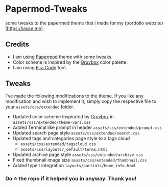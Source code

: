 # Papermod-Tweaks
some tweaks to the papermod theme that i made for my (portfolio website)[https://iasad.me].

## Credits
* I am using [Papermod](https://github.com/adityatelange/hugo-PaperMod) theme with some tweaks.
* Color scheme is inspired by the [Gruvbox](https://github.com/morhetz/gruvbox) color palette.
* I am using [Fira Code](https://fonts.google.com/specimen/Fira+Code) font.

## Tweaks 
I've made the following modifications to the theme. If you like any modification and wish to implement it, simply copy the respective file to your `assets/css/extended` folder.

* Updated color scheme Inspirated by [Gruvbox](https://github.com/morhetz/gruvbox) in `assets/css/extended/theme-vars.css`
* Added Terminal like prompt in header `assets/css/extended/prompt.css`
* Updated search page style `assets/css/extended/search.css`
* Updated tags and categories page style to a tags cloud
    *  `assets/css/extended/tagscloud.css`
    *  `assets/css/layouts/_default/terms.html`
* Updated archive page style `assets/css/extended/archive.css`
* Fixed thumbnail image size `assets/css/extended/thumbnail.css`
* Added typeit integration `layouts/partials/home_info.html`


### Do ⭐ the repo if it helped you in anyway. Thank you!
